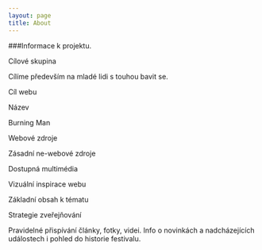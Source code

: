 ```yaml
---
layout: page
title: About
---
```


###Informace k projektu.

Cílové skupina

Cílíme především na mladé lidi s touhou bavit se.

Cíl webu



Název

Burning Man

Webové zdroje



Zásadní ne-webové zdroje



Dostupná multimédia



Vizuální inspirace webu



Základní obsah k tématu









Strategie zveřejňování

Pravidelné přispívání články, fotky, videi. Info o novinkách a nadcházejících událostech i  pohled do historie festivalu.





